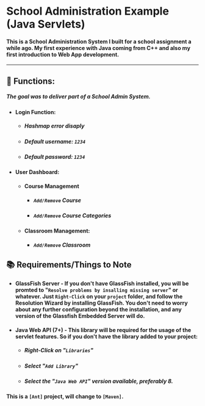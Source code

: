 # School Administration Example (Java Servlets)

#### This is a School Administration System I built for a school assignment a while ago. My first experience with Java coming from C++ and also my first introduction to Web App development.

---

## 📲 Functions:

##### The goal was to deliver part of a School Admin System.

- #### Login Function:
  - ##### Hashmap error disaply
  - ##### Default username: `1234`
  - ##### Default password: `1234`
- #### User Dashboard:
  - #### Course Management
    - ##### `Add/Remove` Course
    - ##### `Add/Remove` Course Categories
  - #### Classroom Management:
    - ##### `Add/Remove` Classroom

## 📚 Requirements/Things to Note

- #### GlassFish Server - If you don't have GlassFish installed, you will be promted to "`Resolve problems by insalling missing server`" or whatever. Just `Right-Click` on your `project` folder, and follow the Resolution Wizard by installing GlassFish. You don't need to worry about any further configuration beyond the installation, and any version of the Glassfish Embedded Server will do.
- #### Java Web API (7+) - This library will be required for the usage of the servlet features. So if you don't have the library added to your project:
  - ##### Right-Click on "`Libraries`"
  - ##### Select "`Add Library`"
  - ##### Select the "`Java Web API`" version available, preferably 8.

#### This is a `[Ant]` project, will change to `[Maven]`.
